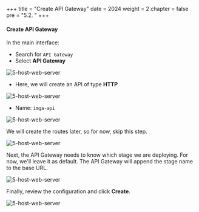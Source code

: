 +++
title = "Create API Gateway"
date = 2024
weight = 2
chapter = false
pre = "5.2. "
+++

#### Create API Gateway

In the main interface:

- Search for `API Gateway`
- Select **API Gateway**

![5-host-web-server](/images/5-host-web-server/5-2-1-search-api-gw.png)

- Here, we will create an API of type **HTTP**

![5-host-web-server](/images/5-host-web-server/5-2-2-build-http-api.png)

- Name: `imga-api`

![5-host-web-server](/images/5-host-web-server/5-2-3-setup-api.png)

We will create the routes later, so for now, skip this step.

![5-host-web-server](/images/5-host-web-server/5-2-4-configure-routes.png)

Next, the API Gateway needs to know which stage we are deploying. For now, we'll leave it as default. The API Gateway will append the stage name to the base URL.

![5-host-web-server](/images/5-host-web-server/5-2-5-define-stages.png)

Finally, review the configuration and click **Create**.

![5-host-web-server](/images/5-host-web-server/5-2-6-review-and-create.png)
